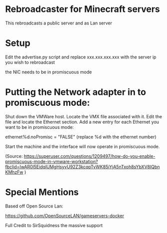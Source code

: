 # Rebroadcaster for Minecraft servers

This rebroadcasts a public server and as Lan server

# Setup

Edit the advertise.py script and replace xxx.xxx.xxx.xxx with the server ip you wish to rebroadcast

the NIC needs to be in promiscuous mode

# Putting the Network adapter in to promiscuous mode:

Shut down the VMWare host. Locate the VMX file associated with it. Edit the file and locate the Ethernet section. Add a new entry for each Ethernet you want to be in promiscuous mode:

ethernet%d.noPromisc = "FALSE"
(replace %d with the ethernet number)

Start the machine and the interface will now operate in promiscuous mode.

(Source: https://superuser.com/questions/1209497/how-do-you-enable-promiscuous-mode-in-vmware-workstation?fbclid=IwAR0l5EidqIUMgHsyvU92Z3kcqpTvWK85iYjA5nTxoh8sYbXV8IQbnKMhzFw ) 

# Special Mentions

Based off Open Source Lan:

https://github.com/OpenSourceLAN/gameservers-docker

Full Credit to SirSquidness the massive support

